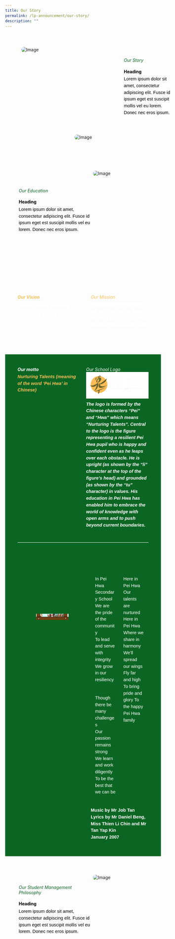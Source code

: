 ```yaml
---
title: Our Story
permalink: /lp-announcement/our-story/
description: ""
---
```

<div style="margin-top:20px; width:100%; padding: 40px; display: flex; align-items: center;" class="box">&nbsp;
<div style="position: relative; width: 300px; height: 300px; margin-right:40px;" class="container"> 
	<img class="image" alt="Image" style="max-width: 115px; margin-left: 180px;border-radius: 10px;position: absolute; bottom: 0; left: 0;" src="https://i.scdn.co/image/ab67616d00001e02af08a1c1088b457401e7d4fc">&nbsp;
	<img class="image" alt="Image" style="max-width: 250px; margin-right: 40px;border-radius: 10px" src="https://i.scdn.co/image/ab67616d00001e02af08a1c1088b457401e7d4fc">&nbsp;
	</div>
<div style="flex: 1;" class="content">&nbsp;
<h6 style="margin-top:-90px;color:#0B6623;">Our Story</h6>&nbsp;
<h4 style="margin-top:-30px;font-weight: bold;color:#000000">Heading</h4>&nbsp;
<p style="margin: -30px 0;font-size:14.5px; line-height:1.5;font-family:sans-serif;color:black;">Lorem ipsum dolor sit amet, consectetur adipiscing elit. Fusce id ipsum eget est suscipit mollis vel eu lorem. Donec nec eros ipsum.</p>
</div>
</div>

<div style="margin-top:20px; width:100%; padding: 40px; display: flex; align-items: center;" class="box">&nbsp;
<div style="flex: 1;" class="content">&nbsp;
<h6 style="margin-top:-90px;color:#0B6623;">Our Education</h6>&nbsp;
<h4 style="margin-top:-30px;font-weight: bold; color:#000000;">Heading</h4>&nbsp;
<p style="margin: -30px 0;font-size:14.5px; line-height:1.5;font-family:sans-serif;color:black;">Lorem ipsum dolor sit amet, consectetur adipiscing elit. Fusce id ipsum eget est suscipit mollis vel eu lorem. Donec nec eros ipsum.</p>
</div>
<div style="position: relative; width: 300px; height: 300px; margin-right:-40px;" class="container"> 
	<img class="image" alt="Image" style="max-width: 250px; margin-right: 30px;border-radius: 10px" src="https://i.scdn.co/image/ab67616d00001e02af08a1c1088b457401e7d4fc">&nbsp;
	</div>
</div>

<div style="margin-top:20px;padding:40px;display: flex; flex: 1; gap: 50px;background-image: url('https://raw.githubusercontent.com/isomerpages/moe-peihwasec/staging/images/samplebg1.png');background-size: 100%;background-repeat: no-repeat;" class="container"> 
	<div style="flex: 1;" class="column"> 
		<h6 style="font-weight: bold;margin: 0;color:#F8BF58;">Our Vision</h6> 
		<p style="font-size:14.5px; line-height:1.5 ;margin-top:5px; font-family:sans-serif;font-style: italic;font-weight: bold;color:white;"><strong style="font-size:14.5px; line-height:2;margin-top:15px; font-family:sans-serif;color:white;">F</strong>uture - <strong style="font-size:14.5px; line-height:2;margin-top:15px; font-family: font-family:sans-serif;color:white;">R</strong>eady&nbsp;<strong style="font-size:14.5px; line-height:2;margin-top:15px; font-family:sans-serif;color:white;">L</strong>earners <br>
<strong style="font-size:14.5px; line-height:2;margin-top:15px; font-family:sans-serif;color:white;">F</strong>orward - <strong style="font-size:14.5px; line-height:2;margin-top:15px; font-family:sans-serif;color:white;">L</strong>ooking <strong style="font-size:14.5px; line-height:2;margin-top:15px; font-family:sans-serif;color:white;">L</strong>eaders</p> 
	</div>
		<div style="flex: 1;" class="column"> 
		<h6 style="margin: 0;color:#F8BF58;">Our Mission</h6> 
		<p style="font-size:14.5px; line-height:1.5 ;margin-top:5px; font-family:sans-serif;font-style: italic;font-weight: bold;color: white;">Inspiring every Pei Hwa-ian with the zest to learn, the dare to innovate and the heart to lead and serve</p> 
	</div> 
</div>
	
<div style="background-color:#0B6623; padding:40px;margin-top:30px;">
<div style="display: flex; flex: 1; gap: 20px;" class="container"> 
	<div style="flex: 1;" class="column"> 
		<h6 style="font-weight: bold;margin: 0;color:white">Our motto</h6> 
		<p style="font-size:14.5px; line-height:1.5 ;margin-top:5px; font-family:sans-serif;font-style: italic;font-weight: bold;color:#F8BF58;">Nurturing Talents (meaning of the word ‘Pei Hwa’ in Chinese)</p> 
	</div>
		<div style="flex: 1;" class="column"> 
		<h6 style="margin: 0;color:white">Our School Logo</h6> 
<img class="image" alt="Image" style="max-width: 100%" src="/images/samplelogo2.png">
		<p style="font-size:14.5px; line-height:1.5 ;margin-top:5px; font-family:sans-serif;font-style: italic;font-weight: bold;color:white;">The logo is formed by the Chinese characters “Pei” and “Hwa” which means “Nurturing Talents”. Central to the logo is the figure representing a resilient Pei Hwa pupil who is happy and confident even as he leaps over each obstacle. He is upright (as shown by the “li” character at the top of the figure’s head) and grounded (as shown by the “tu” character) in values. His education in Pei Hwa has enabled him to embrace the world of knowledge with open arms and to push beyond current boundaries.</p> 
	</div>
</div>
	
<div style="border-top: 1px solid white ; width: 100%;margin-top:30px;" class="line"></div>

<div style="margin-top:60px;display: flex; flex: 1; gap: 50px;" class="container"> 
	<div style="flex: 1;margin-top:170px;" class="column"> 
<div style="position: relative;width: 80%;height: 0px;" class="container">&nbsp;
<img alt="Image 1" style="position: absolute;bottom: 0;left: 0;" src="/images/AlbumStudCounsellor3.jpeg">&nbsp;

<img alt="Image 2" style="position: absolute;bottom:-20px;left: 60px;width:70%" src="/images/AlbumStudCounsellor4.jpeg">&nbsp;

</div>

</div>
		<div style="flex: 1;" class="column"> 
<h6 style="margin-top:-30px;font-weight: bold;color:white;">Our School Song</h6>

<div style="display: flex;" class="two-column">&nbsp;

<div style="flex: 1; padding: 0 10px;" class="column">&nbsp;

<p style="margin: 10px 0;font-size:14.5px; line-height:1.5;font-family:sans-serif;color:white;">In Pei Hwa Secondary School<br>We are the pride of the community<br>To lead and serve with integrity<br>We grow in our resiliency</p>&nbsp;

<p style="margin: 10px 0;font-size:14.5px; line-height:1.5;font-family:sans-serif;color:white;">Though there be many challenges<br>Our passion remains strong<br>We learn and work diligently<br>To be the best that we can be</p>&nbsp;

</div>&nbsp;

<div style="flex: 1; padding: 0 10px;" class="column">&nbsp;

<p style="margin: 10px 0;font-size:14.5px; line-height:1.5;font-family:sans-serif;color:white;">Here in Pei Hwa  
Our talents are nurtured  
Here in Pei Hwa  
Where we share in harmony  
We’ll spread our wings  
Fly far and high  
To bring pride and glory  
To the happy Pei Hwa family</p>&nbsp;
</div>&nbsp;
</div>
<p style="margin: 10px 0;font-size:14.5px; line-height:1.5;font-family:sans-serif;color:white;"><strong style="font-family:sans-serif;color:white;">Music by Mr Job Tan<br>
Lyrics by Mr Daniel Beng, Miss Thien Li Chin and Mr Tan Yap Kin<br>  
	January 2007</strong></p>
	</div> 
</div>
	
</div>

<div style="margin-top:20px; width:100%; padding: 40px; display: flex; align-items: center;" class="box">&nbsp;
<div style="flex: 1;" class="content">&nbsp;
<h6 style="margin-top:-120px;color:#0B6623;">Our Student Management Philosophy</h6>&nbsp;
<h4 style="margin-top:-30px;font-weight: bold; color:#000000;">Heading</h4>&nbsp;
<p style="margin: -30px 0;font-size:14.5px; line-height:1.5;font-family:sans-serif;color:black;">Lorem ipsum dolor sit amet, consectetur adipiscing elit. Fusce id ipsum eget est suscipit mollis vel eu lorem. Donec nec eros ipsum.</p>
</div>
<div style="position: relative; width: 300px; height: 300px; margin-right:-40px;" class="container"> 
	<img class="image" alt="Image" style="max-width: 250px; margin-right: 30px;border-radius: 10px" src="https://i.scdn.co/image/ab67616d00001e02af08a1c1088b457401e7d4fc">&nbsp;
	</div>
</div>